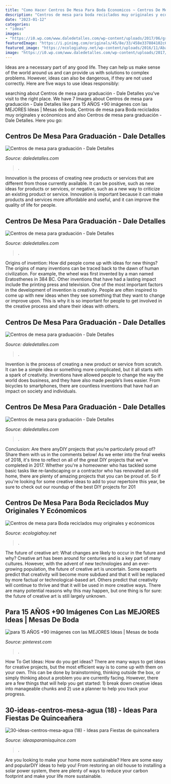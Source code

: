 ```yaml
---
title: "Como Hacer Centros De Mesa Para Boda Economicos ~ Centros De Mesa Para Boda Reciclados Muy Originales Y Ecónomicos"
description: "Centros de mesa para boda reciclados muy originales y ecónomicos"
date: "2023-01-12"
categories:
- "ideas"
images:
- "https://i0.wp.com/www.daledetalles.com/wp-content/uploads/2017/06/graduacion-centros-de-mesa12.jpg"
featuredImage: "https://i.pinimg.com/originals/45/8e/33/458e337884102c6000e3abec11052bde.jpg"
featured_image: "https://ecologiahoy.net/wp-content/uploads/2016/11/Abanicos-de-papel-en-tu-boda-5-centro-mesa-número.jpg"
image: "https://i0.wp.com/www.daledetalles.com/wp-content/uploads/2017/06/graduacion-centros-de-mesa12.jpg"
---
```



Ideas are a necessary part of any good life. They can help us make sense of the world around us and can provide us with solutions to complex problems. However, ideas can also be dangerous, if they are not used correctly. Here are five ways to use ideas responsibly: 

	

		
searching about Centros de mesa para graduación - Dale Detalles you've visit to the right place. We have 7 Images about Centros de mesa para graduación - Dale Detalles like para 15 AÑOS +90 imágenes con las MEJORES Ideas | Mesas de boda, Centros de mesa para Boda reciclados muy originales y ecónomicos and also Centros de mesa para graduación - Dale Detalles. Here you go:
		
    
## Centros De Mesa Para Graduación - Dale Detalles

<img loading=lazy src="https://i1.wp.com/www.daledetalles.com/wp-content/uploads/2017/06/graduacion-centros-de-mesa.jpg" onerror="this.onerror=null;this.src='https://tse3.mm.bing.net/th?id=OIP.VZj7hAD_Gk5bcaEKukpg1gHaLH&amp;pid=15.1';" alt="Centros de mesa para graduación - Dale Detalles">

_Source: daledetalles.com_

>. 

	

Innovation is the process of creating new products or services that are different from those currently available. It can be positive, such as new ideas for products or services, or negative, such as a new way to criticize an existing product or service. Innovation is important because it can make products and services more affordable and useful, and it can improve the quality of life for people.

    
## Centros De Mesa Para Graduación - Dale Detalles

<img loading=lazy src="https://i0.wp.com/www.daledetalles.com/wp-content/uploads/2017/06/graduacion-centros-de-mesa12.jpg" onerror="this.onerror=null;this.src='https://tse4.mm.bing.net/th?id=OIP.V7C6dsQx2P7yC2pjv0n3AAHaJ3&amp;pid=15.1';" alt="Centros de mesa para graduación - Dale Detalles">

_Source: daledetalles.com_

>. 

	

Origins of invention: How did people come up with ideas for new things?
The origins of many inventions can be traced back to the dawn of human civilization. For example, the wheel was first invented by a man named Eratosthenes in 384 BC. Other inventions that have had a lasting impact include the printing press and television. 
One of the most important factors in the development of invention is creativity. People are often inspired to come up with new ideas when they see something that they want to change or improve upon. This is why it is so important for people to get involved in the creative process and share their ideas with others.

    
## Centros De Mesa Para Graduación - Dale Detalles

<img loading=lazy src="https://i0.wp.com/www.daledetalles.com/wp-content/uploads/2017/06/graduacion-centros-de-mesa3.jpg" onerror="this.onerror=null;this.src='https://tse1.mm.bing.net/th?id=OIP.Ax6QJ22kcXdg009TdegwUAHaJ3&amp;pid=15.1';" alt="Centros de mesa para graduación - Dale Detalles">

_Source: daledetalles.com_

>. 

	

Invention is the process of creating a new product or service from scratch. It can be a simple idea or something more complicated, but it all starts with a spark of creativity. Inventions have allowed people to change the way the world does business, and they have also made people’s lives easier. From bicycles to smartphones, there are countless inventions that have had an impact on society and individuals.

    
## Centros De Mesa Para Graduación - Dale Detalles

<img loading=lazy src="https://i0.wp.com/www.daledetalles.com/wp-content/uploads/2017/06/graduacion-centros-de-mesa18.jpg" onerror="this.onerror=null;this.src='https://tse4.mm.bing.net/th?id=OIP.P7MNAS0pciwQldUTzJVzDwHaJ3&amp;pid=15.1';" alt="Centros de mesa para graduación - Dale Detalles">

_Source: daledetalles.com_

>. 

	

Conclusion: Are there anyDIY projects that you’re particularly proud of? Share them with us in the comments below!
As we enter into the final weeks of 2018, it's time to reflect on all of the great DIY projects that we've completed in 2017. Whether you're a homeowner who has tackled some basic tasks like re-landscaping or a contractor who has renovated an old home, there are plenty of amazing projects that you can be proud of. So if you're looking for some creative ideas to add to your repertoire this year, be sure to check out our roundup of the best DIY projects for 201
    
## Centros De Mesa Para Boda Reciclados Muy Originales Y Ecónomicos

<img loading=lazy src="https://ecologiahoy.net/wp-content/uploads/2016/11/Abanicos-de-papel-en-tu-boda-5-centro-mesa-número.jpg" onerror="this.onerror=null;this.src='https://tse2.mm.bing.net/th?id=OIP.KFnw30w3Y0ZQ5mPZr18UsQHaKF&amp;pid=15.1';" alt="Centros de mesa para Boda reciclados muy originales y ecónomicos">

_Source: ecologiahoy.net_

>. 

	

The future of creative art: What changes are likely to occur in the future and why?
Creative art has been around for centuries and is a key part of many cultures. However, with the advent of new technologies and an ever-growing population, the future of creative art is uncertain. Some experts predict that creativity will become more subdued and that it will be replaced by more factual or technological-based art. Others predict that creativity will continue to thrive and that it will be used in more creative ways. There are many potential reasons why this may happen, but one thing is for sure: the future of creative art is still largely unknown.

    
## Para 15 AÑOS +90 Imágenes Con Las MEJORES Ideas | Mesas De Boda

<img loading=lazy src="https://i.pinimg.com/originals/45/8e/33/458e337884102c6000e3abec11052bde.jpg" onerror="this.onerror=null;this.src='https://tse3.mm.bing.net/th?id=OIP.XZ7CMYAcwVBtUcxnc2NytAHaLH&amp;pid=15.1';" alt="para 15 AÑOS +90 imágenes con las MEJORES Ideas | Mesas de boda">

_Source: pinterest.com_

>. 

	

How To Get Ideas: How do you get ideas?
There are many ways to get ideas for creative projects, but the most efficient way is to come up with them on your own. This can be done by brainstorming, thinking outside the box, or simply thinking about a problem you are currently facing. However, there are a few things that will help you get started: 1) break down creative ideas into manageable chunks and 2) use a planner to help you track your progress.

    
## 30-ideas-centros-mesa-agua (18) - Ideas Para Fiestas De Quinceañera

<img loading=lazy src="https://ideasparamisquince.com/wp-content/uploads/2017/04/30-ideas-centros-mesa-agua-18.jpg" onerror="this.onerror=null;this.src='https://tse3.mm.bing.net/th?id=OIP.g3UZm0OJqh9X04vwluBASwHaLJ&amp;pid=15.1';" alt="30-ideas-centros-mesa-agua (18) - Ideas para Fiestas de quinceañera">

_Source: ideasparamisquince.com_

>. 

	

Are you looking to make your home more sustainable? Here are some easy and popularDIY ideas to help you! From restoring an old house to installing a solar power system, there are plenty of ways to reduce your carbon footprint and make your life more sustainable.

